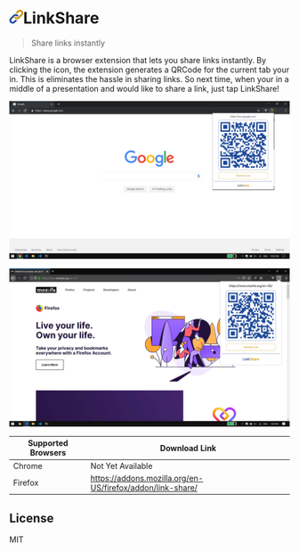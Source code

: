# <img src="Screenshots/icon.png" width="25px" height="25px" />LinkShare
> Share links instantly

LinkShare is a browser extension that lets you share links instantly. By clicking the icon, the extension generates a QRCode for the current tab your in. This is eliminates the hassle in sharing links. So next time, when your in a middle of a presentation and would like to share a link, just tap LinkShare!

![LinkShare on Chrome](Screenshots/Screenshot2.png)

![LinkShare on Firefox](Screenshots/Screenshot1.png)

| Supported Browsers | Download Link |
|---|---|
| Chrome | Not Yet Available |
| Firefox | https://addons.mozilla.org/en-US/firefox/addon/link-share/ |

## License
MIT
